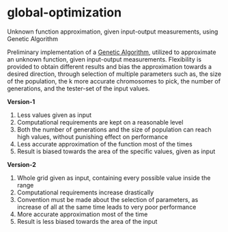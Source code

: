 # global-optimization
Unknown function approximation, given input-output measurements, using Genetic Algorithm 

Preliminary implementation of a [Genetic Algorithm](https://www.geeksforgeeks.org/genetic-algorithms/), utilized to approximate an unknown function, given 
input-output measurements. Flexibility is provided to obtain different results and bias the approximation towards a desired direction, through selection of
multiple parameters such as, the size of the population, the k more accurate chromosomes to pick, the number of generations, and the tester-set of the input 
values.

**Version-1**

1. Less values given as input
2. Computational requirements are kept on a reasonable level
3. Both the number of generations and the size of population can reach high values, without punishing effect on performance
4. Less accurate approximation of the function most of the times
5. Result is biased towards the area of the specific values, given as input


**Version-2**

1. Whole grid given as input, containing every possible value inside the range
2. Computational requirements increase drastically
3. Convention must be made about the selection of parameters, as increase of all at the same time leads to very poor performance
4. More accurate approximation most of the time
5. Result is less biased towards the area of the input


